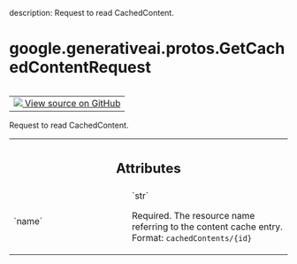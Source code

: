 description: Request to read CachedContent.

<div itemscope itemtype="http://developers.google.com/ReferenceObject">
<meta itemprop="name" content="google.generativeai.protos.GetCachedContentRequest" />
<meta itemprop="path" content="Stable" />
</div>

# google.generativeai.protos.GetCachedContentRequest

<!-- Insert buttons and diff -->

<table class="tfo-notebook-buttons tfo-api nocontent" align="left">
<td>
  <a target="_blank" href="https://github.com/googleapis/google-cloud-python/tree/main/packages/google-ai-generativelanguage/google/ai/generativelanguage_v1beta/types/cache_service.py#L115-L127">
    <img src="https://www.tensorflow.org/images/GitHub-Mark-32px.png" />
    View source on GitHub
  </a>
</td>
</table>



Request to read CachedContent.

<!-- Placeholder for "Used in" -->




<!-- Tabular view -->
 <table class="responsive fixed orange">
<colgroup><col width="214px"><col></colgroup>
<tr><th colspan="2"><h2 class="add-link">Attributes</h2></th></tr>

<tr>
<td>
`name`<a id="name"></a>
</td>
<td>
`str`

Required. The resource name referring to the content cache
entry. Format: ``cachedContents/{id}``
</td>
</tr>
</table>



